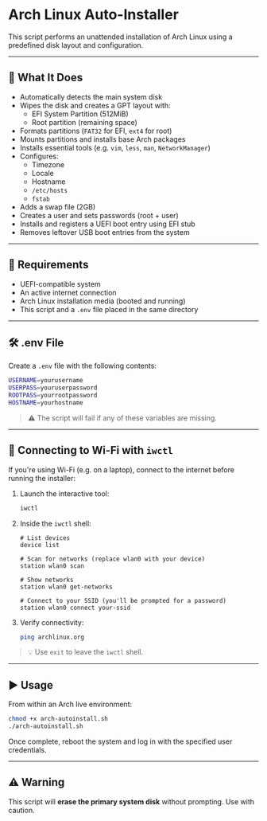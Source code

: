 # Arch Linux Auto-Installer

This script performs an unattended installation of Arch Linux using a predefined disk layout and configuration.

---

## 🧾 What It Does

- Automatically detects the main system disk
- Wipes the disk and creates a GPT layout with:
  - EFI System Partition (512MiB)
  - Root partition (remaining space)
- Formats partitions (`FAT32` for EFI, `ext4` for root)
- Mounts partitions and installs base Arch packages
- Installs essential tools (e.g. `vim`, `less`, `man`, `NetworkManager`)
- Configures:
  - Timezone
  - Locale
  - Hostname
  - `/etc/hosts`
  - `fstab`
- Adds a swap file (2GB)
- Creates a user and sets passwords (root + user)
- Installs and registers a UEFI boot entry using EFI stub
- Removes leftover USB boot entries from the system

---

## 📁 Requirements

- UEFI-compatible system
- An active internet connection
- Arch Linux installation media (booted and running)
- This script and a `.env` file placed in the same directory

---

## 🛠️ .env File

Create a `.env` file with the following contents:

```bash
USERNAME=yourusername
USERPASS=youruserpassword
ROOTPASS=yourrootpassword
HOSTNAME=yourhostname
````

> ⚠️ The script will fail if any of these variables are missing.

---

## 📶 Connecting to Wi-Fi with `iwctl`

If you're using Wi-Fi (e.g. on a laptop), connect to the internet before running the installer:

1. Launch the interactive tool:

   ```bash
   iwctl
   ```

2. Inside the `iwctl` shell:

   ```text
   # List devices
   device list

   # Scan for networks (replace wlan0 with your device)
   station wlan0 scan

   # Show networks
   station wlan0 get-networks

   # Connect to your SSID (you'll be prompted for a password)
   station wlan0 connect your-ssid
   ```

3. Verify connectivity:

   ```bash
   ping archlinux.org
   ```

> 💡 Use `exit` to leave the `iwctl` shell.

---

## ▶️ Usage

From within an Arch live environment:

```bash
chmod +x arch-autoinstall.sh
./arch-autoinstall.sh
```

Once complete, reboot the system and log in with the specified user credentials.

---

## ⚠️ Warning

This script will **erase the primary system disk** without prompting. Use with caution.